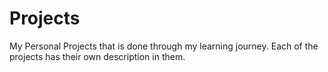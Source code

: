 # Projects
My Personal Projects that is done through my learning journey. Each of the projects has their own description in them.
